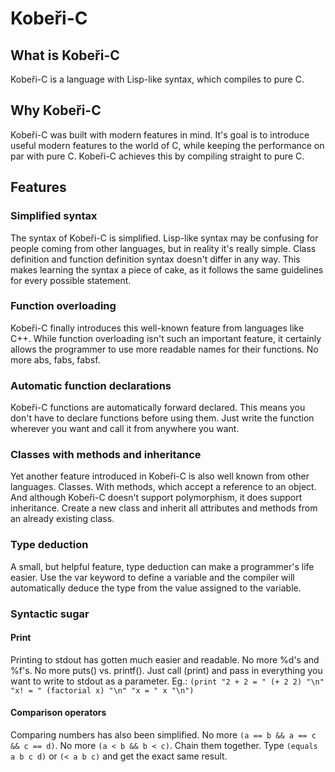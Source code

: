 # Kobeři-C
## What is Kobeři-C
Kobeři-C is a language with Lisp-like syntax, which compiles to pure C. 

## Why Kobeři-C
Kobeři-C was built with modern features in mind. It's goal is to introduce useful modern features to the world of C, while keeping the performance on par with pure C. Kobeři-C achieves this by compiling straight to pure C.

## Features
### Simplified syntax
The syntax of Kobeři-C is simplified. Lisp-like syntax may be confusing for people coming from other languages, but in reality it's really simple. Class definition and function definition syntax doesn't differ in any way. This makes learning the syntax a piece of cake, as it follows the same guidelines for every possible statement.
### Function overloading
Kobeři-C finally introduces this well-known feature from languages like C++. While function overloading isn't such an important feature, it certainly allows the programmer to use more readable names for their functions. No more abs, fabs, fabsf.
### Automatic function declarations
Kobeři-C functions are automatically forward declared. This means you don't have to declare functions before using them. Just write the function wherever you want and call it from anywhere you want. 
### Classes with methods and inheritance
Yet another feature introduced in Kobeři-C is also well known from other languages. Classes. With methods, which accept a reference to an object. And although Kobeři-C doesn't support polymorphism, it does support inheritance. Create a new class and inherit all attributes and methods from an already existing class.
### Type deduction
A small, but helpful feature, type deduction can make a programmer's life easier. Use the var keyword to define a variable and the compiler will automatically deduce the type from the value assigned to the variable. 
### Syntactic sugar
#### Print
Printing to stdout has gotten much easier and readable. No more %d's and %f's. No more puts() vs. printf(). Just call (print) and pass in everything you want to write to stdout as a parameter. Eg.: 
```(print "2 + 2 = " (+ 2 2) "\n" "x! = " (factorial x) "\n" "x = " x "\n")```
#### Comparison operators
Comparing numbers has also been simplified. No more ```(a == b && a == c && c == d)```. No more ```(a < b && b < c)```. Chain them together. Type ```(equals a b c d)``` or ```(< a b c)``` and get the exact same result.

